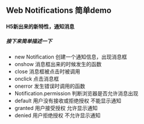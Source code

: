 ## Web Notifications 简单demo
#### H5新出来的新特性，通知消息
##### 接下来简单描述一下
 - new Notification 创建一个通知信息，出现消息框
 - onshow 消息框出来的时候发生的函数
 - close 消息框被点击时被调用
 - onclick 点击消息框
 - onerror 发生错误时调用的函数
 - Notification.permission 判断浏览器是否允许消息出现
  - default 用户没有接收或拒绝授权 不能显示通知
  - granted 用户接受授权 允许显示通知
  - denied  用户拒绝授权 不允许显示通知
